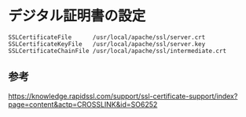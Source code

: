 ﻿# デジタル証明書の設定

```clike
SSLCertificateFile      /usr/local/apache/ssl/server.crt
SSLCertificateKeyFile   /usr/local/apache/ssl/server.key
SSLCertificateChainFile /usr/local/apache/ssl/intermediate.crt
```

## 参考
https://knowledge.rapidssl.com/support/ssl-certificate-support/index?page=content&actp=CROSSLINK&id=SO6252
